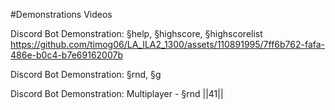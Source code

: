 #Demonstrations Videos

Discord Bot Demonstration: §help, §highscore, §highscorelist
https://github.com/timog06/LA_ILA2_1300/assets/110891995/7ff6b762-fafa-486e-b0c4-b7e69162007b

Discord Bot Demonstration: §rnd, §g


Discord Bot Demonstration: Multiplayer - §rnd ||41||
